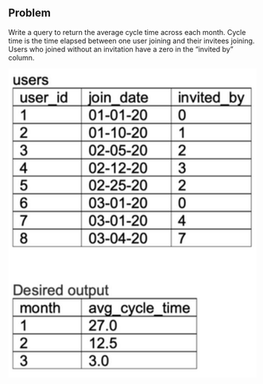 ## Problem

Write a query to return the average cycle time across each month. Cycle time is the time elapsed between one user joining and their invitees joining. Users who joined without an invitation have a zero in the “invited by” column.

<img src="pic.png" width="500" />